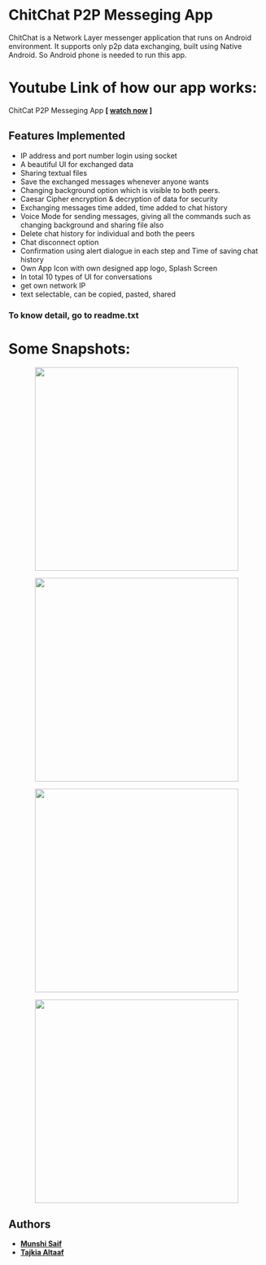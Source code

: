 # ChitChat P2P Messeging App
ChitChat is a Network Layer messenger application that runs on Android environment. It supports only p2p data exchanging, built using Native Android. So Android phone is needed to run this app.

# Youtube Link of how our app works:
ChitCat P2P Messeging App <b>[ [watch now](https://www.youtube.com/watch?v=NH8UuVdsCWM) ] </b>

## Features Implemented
- IP address and port number login using socket
- A beautiful UI for exchanged data
- Sharing textual files
- Save the exchanged messages whenever anyone wants
- Changing background option which is visible to both peers.
- Caesar Cipher encryption & decryption of data for security
- Exchanging messages time added, time added to chat history
- Voice Mode for sending messages, giving all the commands such as changing background and sharing file also
- Delete chat history for individual and both the peers
- Chat disconnect option
- Confirmation using alert dialogue in each step and Time of saving chat history
- Own App Icon with own  designed app logo, Splash Screen
- In total 10 types of UI for conversations
- get own network IP
- text selectable, can be copied, pasted, shared

### To know detail, go to readme.txt

# Some Snapshots:

<p  align="center"  >
<img  src="https://user-images.githubusercontent.com/44334473/67149486-8f6ccb00-f2cd-11e9-988c-6492dafbfec6.png"  height = "400"/> </p>

<p  align="center"  >
<img  src="(https://user-images.githubusercontent.com/44334473/67149592-d14a4100-f2ce-11e9-90e2-58fe9c58b1fa.png"  height = "400"/> </p>

<p  align="center"  >
<img  src="https://user-images.githubusercontent.com/44334473/67149594-d5765e80-f2ce-11e9-9fb5-ac7dcbda5521.png"  height = "400"/> </p>

<p  align="center"  >
<img  src="https://user-images.githubusercontent.com/44334473/67149595-d7402200-f2ce-11e9-9206-f0ddbb6ae426.png"  height = "400"/> </p>


## Authors
- <b>[Munshi Saif](https://github.com/SaiferGit)</b>
- <b>[Tajkia Altaaf](https://github.com/Tajkia05)</b>
